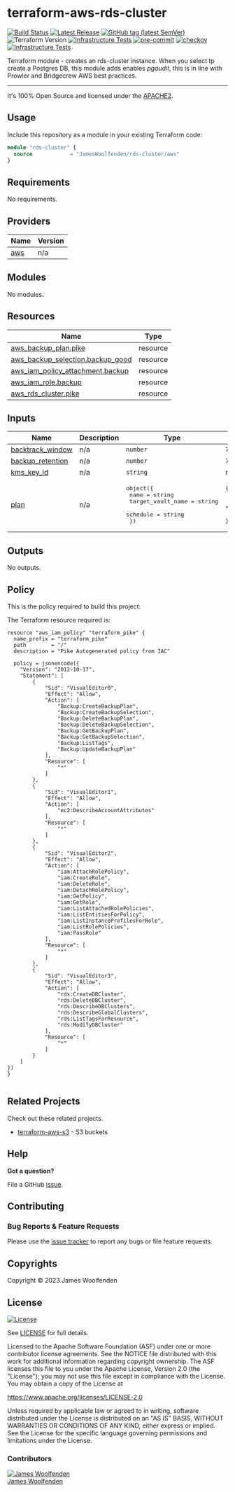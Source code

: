# terraform-aws-rds-cluster

[![Build Status](https://github.com/JamesWoolfenden/terraform-aws-rds-cluster/workflows/Verify/badge.svg?branch=main)](https://github.com/JamesWoolfenden/terraform-aws-rds-cluster)
[![Latest Release](https://img.shields.io/github/release/JamesWoolfenden/terraform-aws-rds-cluster.svg)](https://github.com/JamesWoolfenden/terraform-aws-rds-cluster/releases/latest)
[![GitHub tag (latest SemVer)](https://img.shields.io/github/tag/JamesWoolfenden/terraform-aws-rds-cluster.svg?label=latest)](https://github.com/JamesWoolfenden/terraform-aws-rds-cluster/releases/latest)
![Terraform Version](https://img.shields.io/badge/tf-%3E%3D0.14.0-blue.svg)
[![Infrastructure Tests](https://www.bridgecrew.cloud/badges/github/JamesWoolfenden/terraform-aws-rds-cluster/cis_aws)](https://www.bridgecrew.cloud/link/badge?vcs=github&fullRepo=JamesWoolfenden%2Fterraform-aws-rds-cluster&benchmark=CIS+AWS+V1.2)
[![pre-commit](https://img.shields.io/badge/pre--commit-enabled-brightgreen?logo=pre-commit&logoColor=white)](https://github.com/pre-commit/pre-commit)
[![checkov](https://img.shields.io/badge/checkov-verified-brightgreen)](https://www.checkov.io/)
[![Infrastructure Tests](https://www.bridgecrew.cloud/badges/github/jameswoolfenden/terraform-aws-rds-cluster/general)](https://www.bridgecrew.cloud/link/badge?vcs=github&fullRepo=JamesWoolfenden%2Fterraform-aws-rds-cluster&benchmark=INFRASTRUCTURE+SECURITY)

Terraform module - creates an rds-cluster instance. When you select tp create a Postgres DB, this module adds enables _pgaudit_, this is in line with Prowler and Bridgecrew AWS best practices.

---

It's 100% Open Source and licensed under the [APACHE2](LICENSE).

## Usage

Include this repository as a module in your existing Terraform code:

```terraform
module "rds-cluster" {
  source            = "JamesWoolfenden/rds-cluster/aws"
}
```

<!-- BEGINNING OF PRE-COMMIT-TERRAFORM DOCS HOOK -->
## Requirements

No requirements.

## Providers

| Name | Version |
|------|---------|
| <a name="provider_aws"></a> [aws](#provider\_aws) | n/a |

## Modules

No modules.

## Resources

| Name | Type |
|------|------|
| [aws_backup_plan.pike](https://registry.terraform.io/providers/hashicorp/aws/latest/docs/resources/backup_plan) | resource |
| [aws_backup_selection.backup_good](https://registry.terraform.io/providers/hashicorp/aws/latest/docs/resources/backup_selection) | resource |
| [aws_iam_policy_attachment.backup](https://registry.terraform.io/providers/hashicorp/aws/latest/docs/resources/iam_policy_attachment) | resource |
| [aws_iam_role.backup](https://registry.terraform.io/providers/hashicorp/aws/latest/docs/resources/iam_role) | resource |
| [aws_rds_cluster.pike](https://registry.terraform.io/providers/hashicorp/aws/latest/docs/resources/rds_cluster) | resource |

## Inputs

| Name | Description | Type | Default | Required |
|------|-------------|------|---------|:--------:|
| <a name="input_backtrack_window"></a> [backtrack\_window](#input\_backtrack\_window) | n/a | `number` | `7` | no |
| <a name="input_backup_retention"></a> [backup\_retention](#input\_backup\_retention) | n/a | `number` | `7` | no |
| <a name="input_kms_key_id"></a> [kms\_key\_id](#input\_kms\_key\_id) | n/a | `string` | n/a | yes |
| <a name="input_plan"></a> [plan](#input\_plan) | n/a | <pre>object({<br>    name              = string<br>    target_vault_name = string<br>    schedule          = string<br>  })</pre> | <pre>{<br>  "name": "tf_example_backup",<br>  "schedule": "cron(0 12 * * ? *)",<br>  "target_vault_name": "vault-name"<br>}</pre> | no |

## Outputs

No outputs.
<!-- END OF PRE-COMMIT-TERRAFORM DOCS HOOK -->

## Policy

This is the policy required to build this project:

<!-- BEGINNING OF PRE-COMMIT-PIKE DOCS HOOK -->
The Terraform resource required is:

```golang
resource "aws_iam_policy" "terraform_pike" {
  name_prefix = "terraform_pike"
  path        = "/"
  description = "Pike Autogenerated policy from IAC"

  policy = jsonencode({
    "Version": "2012-10-17",
    "Statement": [
        {
            "Sid": "VisualEditor0",
            "Effect": "Allow",
            "Action": [
                "Backup:CreateBackupPlan",
                "Backup:CreateBackupSelection",
                "Backup:DeleteBackupPlan",
                "Backup:DeleteBackupSelection",
                "Backup:GetBackupPlan",
                "Backup:GetBackupSelection",
                "Backup:ListTags",
                "Backup:UpdateBackupPlan"
            ],
            "Resource": [
                "*"
            ]
        },
        {
            "Sid": "VisualEditor1",
            "Effect": "Allow",
            "Action": [
                "ec2:DescribeAccountAttributes"
            ],
            "Resource": [
                "*"
            ]
        },
        {
            "Sid": "VisualEditor2",
            "Effect": "Allow",
            "Action": [
                "iam:AttachRolePolicy",
                "iam:CreateRole",
                "iam:DeleteRole",
                "iam:DetachRolePolicy",
                "iam:GetPolicy",
                "iam:GetRole",
                "iam:ListAttachedRolePolicies",
                "iam:ListEntitiesForPolicy",
                "iam:ListInstanceProfilesForRole",
                "iam:ListRolePolicies",
                "iam:PassRole"
            ],
            "Resource": [
                "*"
            ]
        },
        {
            "Sid": "VisualEditor3",
            "Effect": "Allow",
            "Action": [
                "rds:CreateDBCluster",
                "rds:DeleteDBCluster",
                "rds:DescribeDBClusters",
                "rds:DescribeGlobalClusters",
                "rds:ListTagsForResource",
                "rds:ModifyDBCluster"
            ],
            "Resource": [
                "*"
            ]
        }
    ]
})
}


```
<!-- END OF PRE-COMMIT-PIKE DOCS HOOK -->

## Related Projects

Check out these related projects.

- [terraform-aws-s3](https://github.com/jameswoolfenden/terraform-aws-s3) - S3 buckets

## Help

**Got a question?**

File a GitHub [issue](https://github.com/JamesWoolfenden/terraform-aws-rds-cluster/issues).

## Contributing

### Bug Reports & Feature Requests

Please use the [issue tracker](https://github.com/JamesWoolfenden/terraform-aws-rds-cluster/issues) to report any bugs or file feature requests.

## Copyrights

Copyright © 2023 James Woolfenden

## License

[![License](https://img.shields.io/badge/License-Apache%202.0-blue.svg)](https://opensource.org/licenses/Apache-2.0)

See [LICENSE](LICENSE) for full details.

Licensed to the Apache Software Foundation (ASF) under one
or more contributor license agreements. See the NOTICE file
distributed with this work for additional information
regarding copyright ownership. The ASF licenses this file
to you under the Apache License, Version 2.0 (the
"License"); you may not use this file except in compliance
with the License. You may obtain a copy of the License at

<https://www.apache.org/licenses/LICENSE-2.0>

Unless required by applicable law or agreed to in writing,
software distributed under the License is distributed on an
"AS IS" BASIS, WITHOUT WARRANTIES OR CONDITIONS OF ANY
KIND, either express or implied. See the License for the
specific language governing permissions and limitations
under the License.

### Contributors

[![James Woolfenden][jameswoolfenden_avatar]][jameswoolfenden_homepage]<br/>[James Woolfenden][jameswoolfenden_homepage]

[jameswoolfenden_homepage]: https://github.com/jameswoolfenden
[jameswoolfenden_avatar]: https://github.com/jameswoolfenden.png?size=150
